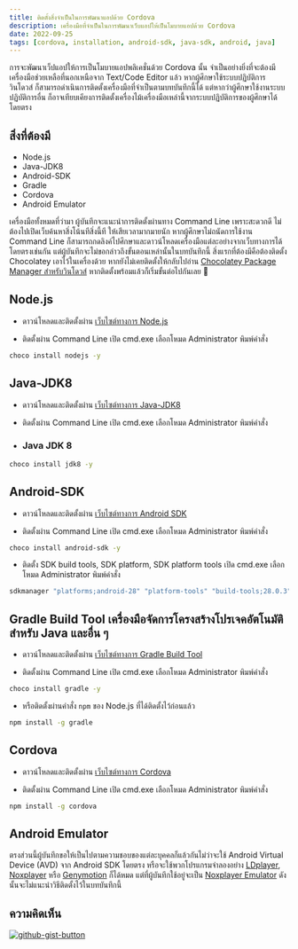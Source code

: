 ```yaml
---
title: ติดตั้งสิ่งจำเป็นในการพัฒนาแอปด้วย Cordova
description: เครื่องมือที่จำเป็นในการพัฒนาเว็บแอปให้เป็นโมบายแอปด้วย Cordova
date: 2022-09-25
tags: [cordova, installation, android-sdk, java-sdk, android, java]
---
```


การจะพัฒนาเว็ปแอปให้การเป็นโมบายแอปพลิเคชั่นด้วย Cordova นั้น จำเป็นอย่างยิ่งที่จะต้องมีเครื่องมือช่วยเหลือที่นอกเหนือจาก Text/Code Editor แล้ว หากผู้ศึกษาใช้ระบบปฏิบัติการวินโดวส์ ก็สามารถดำเนินการติดตั้งเครื่องมือที่จำเป็นตามบทบันทึกนี้ได้ แต่หากว่าผู้ศึกษาใช้งานระบบปฏิบัติการอื่น ก็อาจเทียบเคียงการติดตั้งเครื่องไม้เครื่องมือเหล่านี้จากระบบปฏิบัติการของผู้ศึกษาได้โดยตรง

## สิ่งที่ต้องมี

- Node.js
- Java-JDK8
- Android-SDK
- Gradle
- Cordova
- Android Emulator

เครื่องมือทั้งหมดที่ว่ามา ผู้บันทึกจะแนะนำการติดตั้งผ่านทาง Command Line เพราะสะดวกดี ไม่ต้องไปเปิดเว็บค้นหาสิ่งโน้นทีสิ่งนี้ที ให้เสียเวลามากมายนัก หากผู้ศึกษาไม่ถนัดการใช้งาน Command Line ก็สามารถกดลิงค์ไปศึกษาและดาวน์โหลดเครื่องมือแต่ละอย่างจากเว็บทางการได้โดยตรงเช่นกัน แต่ผู้บันทึกจะไม่ขอกล่าวถึงขั้นตอนเหล่านั้นในบทบันทึกนี้ สิ่งแรกที่ต้องมีคือต้องติดตั้ง Chocolatey เอาไว้ในเครื่องด้วย หากยังไม่เคยติดตั้งให้กลับไปอ่าน [Chocolatey Package Manager สำหรับวินโดวส์][choco-install] หากติดตั้งพร้อมแล้วก็เริ่มขั้นต่อไปกันเลย :rocket:

[choco-install]: https://gist.github.com/Komsan74/67fd6644c3aacdb882947bef2b813144

## Node.js
- ดาวน์โหลดและติดตั้งผ่าน [เว็บไซต์ทางการ Node.js][nodejs]

[nodejs]: https://nodejs.org/en/

- ติดตั้งผ่าน Command Line เปิด cmd.exe เลือกโหมด Administrator พิมพ์คำสั่ง

```sh
choco install nodejs -y
```

## Java-JDK8
- ดาวน์โหลดและติดตั้งผ่าน [เว็บไซต์ทางการ Java-JDK8][jdk8]

[jdk8]: https://www.oracle.com/java/technologies/javase/javase8u211-later-archive-downloads.html

- ติดตั้งผ่าน Command Line เปิด cmd.exe เลือกโหมด Administrator พิมพ์คำสั่ง

- ### Java JDK 8
```sh
choco install jdk8 -y
```

## Android-SDK
- ดาวน์โหลดและติดตั้งผ่าน [เว็บไซต์ทางการ Android SDK][sdk]

[sdk]: https://developer.android.com/studio#command-tools

- ติดตั้งผ่าน Command Line เปิด cmd.exe เลือกโหมด Administrator พิมพ์คำสั่ง

```sh
choco install android-sdk -y
```

- ติดตั้ง SDK build tools, SDK platform, SDK platform tools เปิด cmd.exe เลือกโหมด Administrator พิมพ์คำสั่ง
```sh
sdkmanager "platforms;android-28" "platform-tools" "build-tools;28.0.3"
```

## Gradle Build Tool เครื่องมือจัดการโครงสร้างโปรเจคอัตโนมัติสำหรับ Java และอื่น ๆ
- ดาวน์โหลดและติดตั้งผ่าน [เว็บไซต์ทางการ Gradle Build Tool][gradle]

[gradle]: https://gradle.org/

- ติดตั้งผ่าน Command Line เปิด cmd.exe เลือกโหมด Administrator พิมพ์คำสั่ง
```sh
choco install gradle -y
```

- หรือติดตั้งผ่านคำสั่ง `npm` ของ Node.js ที่ได้ติดตั้งไว้ก่อนแล้ว

```sh
npm install -g gradle
```

## Cordova
- ดาวน์โหลดและติดตั้งผ่าน [เว็บไซต์ทางการ Cordova][cordova]

[cordova]: https://cordova.apache.org/

- ติดตั้งผ่าน Command Line เปิด cmd.exe เลือกโหมด Administrator พิมพ์คำสั่ง

```sh
npm install -g cordova
```

## Android Emulator

ตรงส่วนนี้ผู้บันทึกขอให้เป็นไปตามความชอบของแต่ละบุคคลก็แล้วกันไม่ว่าจะใช้ Android Virtual Device (AVD) จาก Android SDK โดยตรง หรือจะใช้พวกโปรแกรมจำลองอย่าง [LDplayer][ld], [Noxplayer][nox] หรือ [Genymotion][geny] ก็ได้หมด แต่ที่ผู้บันทึกใช้อยู่จะเป็น [Noxplayer Emulator][nox] ดังนั้นจะไม่แนะนำวิธีติดตั้งไว้ในบทบันทึกนี้

[ld]: https://th.ldplayer.net/
[nox]: https://th.bignox.com/
[geny]: https://www.genymotion.com/

## ความคิดเห็น

[![github-gist-button](https://user-images.githubusercontent.com/52767363/191145099-9f4a51a2-35cc-495f-82e1-284d769a9052.png)][comment]

[comment]: https://gist.github.com/Komsan74/4f4754c2e53db6e7601afb8b7b731de2
